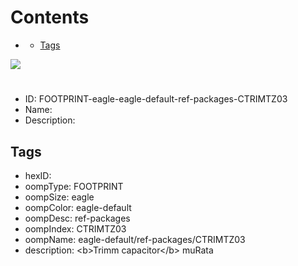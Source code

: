 



Contents
========

* [](#)
	* [Tags](#tags)
  
![][im]
# 

- ID: FOOTPRINT-eagle-eagle-default-ref-packages-CTRIMTZ03
- Name: 
- Description: 

## Tags

- hexID: 
- oompType: FOOTPRINT
- oompSize: eagle
- oompColor: eagle-default
- oompDesc: ref-packages
- oompIndex: CTRIMTZ03
- oompName: eagle-default/ref-packages/CTRIMTZ03
- description: &lt;b&gt;Trimm capacitor&lt;/b&gt; muRata



[im]: image.png

